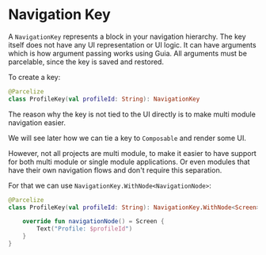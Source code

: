 # Navigation Key

A `NavigationKey` represents a block in your navigation hierarchy. The key itself does not have any UI representation or UI logic. It can have arguments which is how argument passing works using Guia. All arguments must be parcelable, since the key is saved and restored.

To create a key:

```kotlin
@Parcelize
class ProfileKey(val profileId: String): NavigationKey
```

The reason why the key is not tied to the UI directly is to make multi module navigation easier.&#x20;

We will see later how we can tie a key to `Composable` and render some UI.

However, not all projects are multi module, to make it easier to have support for both multi module or single module applications. Or even modules that have their own navigation flows and don't require this separation.&#x20;

For that we can use `NavigationKey.WithNode<NavigationNode>`:

```kotlin
@Parcelize
class ProfileKey(val profileId: String): NavigationKey.WithNode<Screen> {

    override fun navigationNode() = Screen { 
        Text("Profile: $profileId")
    }
}
```
